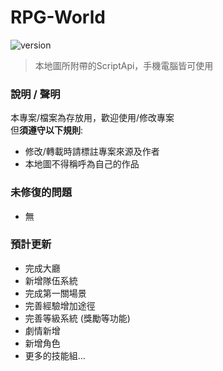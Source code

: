 # RPG-World
![version](https://img.shields.io/badge/Supported--Version-Bedrock--1.19.30%2B-yellow)

> 本地圖所附帶的ScriptApi，手機電腦皆可使用
### 說明 / 聲明
本專案/檔案為存放用，歡迎使用/修改專案\
但**須遵守以下規則**:
- 修改/轉載時請標註專案來源及作者
- 本地圖不得稱呼為自己的作品
### 未修復的問題
- 無
### 預計更新
- 完成大廳
- 新增隊伍系統
- 完成第一關場景
- 完善經驗增加途徑
- 完善等級系統 (獎勵等功能)
- 劇情新增
- 新增角色
- 更多的技能組...